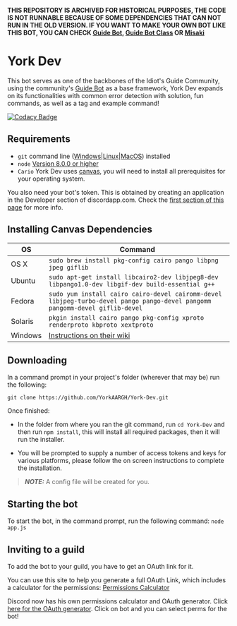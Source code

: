 **THIS REPOSITORY IS ARCHIVED FOR HISTORICAL PURPOSES, THE CODE IS NOT RUNNABLE BECAUSE OF SOME DEPENDENCIES THAT CAN NOT RUN IN THE OLD VERSION. IF YOU WANT TO MAKE YOUR OWN BOT LIKE THIS BOT, YOU CAN CHECK [Guide Bot](https://github.com/AnIdiotsGuide/guidebot), [Guide Bot Class](https://github.com/AnIdiotsGuide/guidebot-class) OR [Misaki](https://github.com/NotAWeebDev/Misaki)**

# York Dev

This bot serves as one of the backbones of the Idiot's Guide Community, using the community's [Guide Bot](https://github.com/An-Idiots-Guide/guidebot) as a base framework, York Dev expands on its functionalities with common error detection with solution, fun commands, as well as a tag and example command!

[![Codacy Badge](https://api.codacy.com/project/badge/Grade/74ebb8bd0ea246deb09ef8dcbb8bfe83)](https://www.codacy.com/app/YorkAARGH/York-Dev?utm_source=github.com&amp;utm_medium=referral&amp;utm_content=YorkAARGH/York-Dev&amp;utm_campaign=Badge_Grade)

## Requirements

- `git` command line ([Windows](https://git-scm.com/download/win)|[Linux](https://git-scm.com/book/en/v2/Getting-Started-Installing-Git)|[MacOS](https://git-scm.com/download/mac)) installed
- `node` [Version 8.0.0 or higher](https://nodejs.org)
- `Cario` York Dev uses [canvas](https://www.npmjs.com/package/canvas), you will need to install all prerequisites for your operating system.

You also need your bot's token. This is obtained by creating an application in
the Developer section of discordapp.com. Check the [first section of this page](https://anidiots.guide/getting-started/the-long-version.html)
for more info.

## Installing Canvas Dependencies

OS | Command
----- | -----
OS X | `sudo brew install pkg-config cairo pango libpng jpeg giflib`
Ubuntu | `sudo apt-get install libcairo2-dev libjpeg8-dev libpango1.0-dev libgif-dev build-essential g++`
Fedora | `sudo yum install cairo cairo-devel cairomm-devel libjpeg-turbo-devel pango pango-devel pangomm pangomm-devel giflib-devel`
Solaris | `pkgin install cairo pango pkg-config xproto renderproto kbproto xextproto`
Windows | [Instructions on their wiki](https://github.com/Automattic/node-canvas/wiki/Installation---Windows)

## Downloading

In a command prompt in your project's folder (wherever that may be) run the following:

`git clone https://github.com/YorkAARGH/York-Dev.git`

Once finished:

- In the folder from where you ran the git command, run `cd York-Dev` and then run `npm install`, this will install all required packages, then it will run the installer.

- You will be prompted to supply a number of access tokens and keys for various platforms, please follow the on screen instructions to complete the installation.

>***NOTE:*** A config file will be created for you.

## Starting the bot

To start the bot, in the command prompt, run the following command:
`node app.js`

## Inviting to a guild

To add the bot to your guild, you have to get an OAuth link for it.

You can use this site to help you generate a full OAuth Link, which includes a calculator for the permissions:
[Permissions Calculator](https://finitereality.github.io/permissions-calculator/?v=0)

Discord now has his own permissions calculator and OAuth generator. Click [here for the OAuth generator](https://discordapp.com/developers/tools/oauth2-url-generator). Click on bot and you can select perms for the bot!
